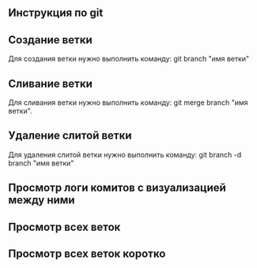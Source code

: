 ## Инструкция по git

## Создание ветки
Для создания ветки нужно выполнить команду:
git branch "имя ветки"

## Сливание ветки
Для сливания ветки нужно выполнить команду:
git merge branch "имя ветки".

## Удаление слитой ветки
Для удаления слитой ветки нужно выполнить команду:
git branch -d branch "имя ветки"

## Просмотр логи комитов с визуализацией между ними

## Просмотр всех веток

## Просмотр всех веток коротко